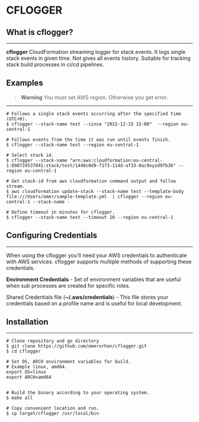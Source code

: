 # CFLOGGER 

## What is cflogger?

---
**cflogger** CloudFormation streaming logger for stack events.
It logs single stack events in given time. Not gives all events history.
Suitable for tracking stack build processes in ci/cd pipelines.
## Examples
> **Warning**
> You must set AWS region. Otherwise you get error.
---
```
# Follows a single stack events occurring after the specified time (UTC+0).
$ cflogger --stack-name test --since "2022-12-15 15:00"  --region eu-central-1

# Follows events from the time it was run until events finish.
$ cflogger --stack-name test --region eu-central-1

# Select stack id. 
$ cflogger --stack-name "arn:aws:cloudformation:eu-central-1:890724537041:stack/test/1448c0d9-7173-114d-af33-0ac9xyzd9fb36" --region eu-central-1

# Get stack-id from aws cloudformation command output and follow stream.
$ aws cloudformation update-stack --stack-name test --template-body file:///Users/omer/sample-template.yml  | cflogger --region eu-central-1 --stack-name -

# Define timeout in minutes for cflogger.
$ cflogger --stack-name test --timeout 20 --region eu-central-1
```

## Configuring Credentials
---

When using the cflogger you'll need your AWS credentials to authenticate with AWS services. cflogger supports multiple methods of supporting these credentials.

**Environment Credentials** - Set of environment variables that are useful when sub processes are created for specific roles.

Shared Credentials file (**~/.aws/credentials**) - This file stores your credentials based on a profile name and is useful for local development.

## Installation 
---
```
# Clone repository and go directory
$ git clone https://github.com/omerurhan/cflogger.git
$ cd cflogger

# Set OS, ARCH environment variables for build. 
# Example linux, amd64.
export OS=linux
export ARCH=amd64


# Build the binary according to your operating system.
$ make all

# Copy convenient location and run. 
$ cp target/cflogger /usr/local/bin 
```